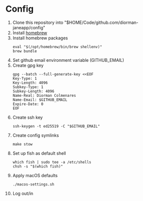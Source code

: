 # Config

1. Clone this repository into "$HOME/Code/github.com/diorman-janeapp/config"
2. Install [homebrew](https://brew.sh/)
3. Install homebrew packages
    ```
    eval "$(/opt/homebrew/bin/brew shellenv)"
    brew bundle
    ```
4. Set github email environment variable (GITHUB_EMAIL)
5. Create gpg key
    ```
    gpg --batch --full-generate-key <<EOF
    Key-Type: 1
    Key-Length: 4096
    Subkey-Type: 1
    Subkey-Length: 4096
    Name-Real: Diorman Colmenares
    Name-Email: $GITHUB_EMAIL
    Expire-Date: 0
    EOF
    ```
6. Create ssh key
    ```
    ssh-keygen -t ed25519 -C "$GITHUB_EMAIL"
    ```
7. Create config symlinks
    ```
    make stow
    ```
8. Set up fish as default shell
    ```
    which fish | sudo tee -a /etc/shells
    chsh -s "$(which fish)"
    ```
9. Apply macOS defaults
    ```
    ./macos-settings.sh
    ```
10. Log out/in
